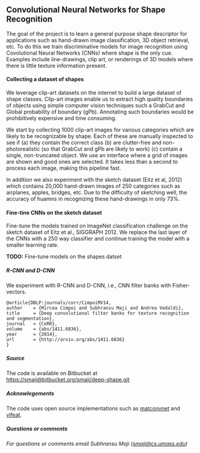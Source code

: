 ## Convolutional Neural Networks for Shape Recognition

The goal of the project is to learn a general purpose shape descriptor for applications such as hand-drawn image classification, 3D object retrieval, etc. To do this we train discriminative models for image recognition using Covolutional Neural Networks (CNNs) where shape is the only cue. Examples include line-drawings, clip art, or renderings of 3D models where there is little texture information present. 


#### Collecting a dataset of shapes

We leverage clip-art datasets on the internet to build a large dataset of shape classes. Clip-art images enable us to extract high quality boundaries of objects using simple computer vision techniques such a GrabCut and Global probability of boundary (gPb). Annotating such boundaries would be prohibitively expensive and time consuming. 

We start by collecting 1000 clip-art images for various categories which are likely to be recognizable by shape. Each of these are manually inspected to see if (a) they contain the correct class (b) are clutter-free and non-photorealistic (so that GrabCut and gPb are likely to work) (c) contain a single, non-truncated object. We use an interface where a grid of images are shown and good ones are selected. It takes less than a second to process each image, making this pipeline fast. 

In addition we also experiment with the sketch dataset (Eitz et al, 2012) which contains 20,000 hand-drawn images of 250 categories such as airplanes, apples, bridges, etc. Due to the difficulty of sketching well, the accuracy of huamns in recognizing these hand-drawings in only 73%.

#### Fine-tine CNNs on the sketch dataset

Fine-tune the models trained on ImageNet classification challenge on the sketch dataset of Eitz et al., SIGGRAPH 2012. We replace the last layer of the CNNs with a 250 way classifier and continue training the model with a smaller learning rate. 

**TODO:** Fine-tune models on the shapes datset

##### R-CNN and D-CNN

We experiment with R-CNN and D-CNN, i.e., CNN filter banks with Fisher-vectors. 

	@article{DBLP:journals/corr/CimpoiMV14,
  	author    = {Mircea Cimpoi and Subhransu Maji and Andrea Vedaldi},
  	title     = {Deep convolutional filter banks for texture recognition and segmentation},
  	journal   = {CoRR},
  	volume    = {abs/1411.6836},
 	year      = {2014},
  	url       = {http://arxiv.org/abs/1411.6836}
	}

##### Source
The code is available on Bitbucket at [https://smaji@bitbucket.org/smaji/deep-shape.git](https://smaji@bitbucket.org/smaji/deep-shape.git)

##### Acknowlegements

The code uses open source implementations such as [matconvnet](http://www.vlfeat.org/matconvnet/) and [vlfeat](http://www.vlfeat.org).

##### Questions or comments	
_For questions or comments email Subhransu Maji (smaji@cs.umass.edu)_